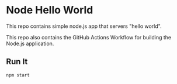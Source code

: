 # Node Hello World

This repo contains simple node.js app that servers "hello world".

This repo also contains the GitHub Actions Workflow for building the Node.js application.


## Run It

`npm start`
